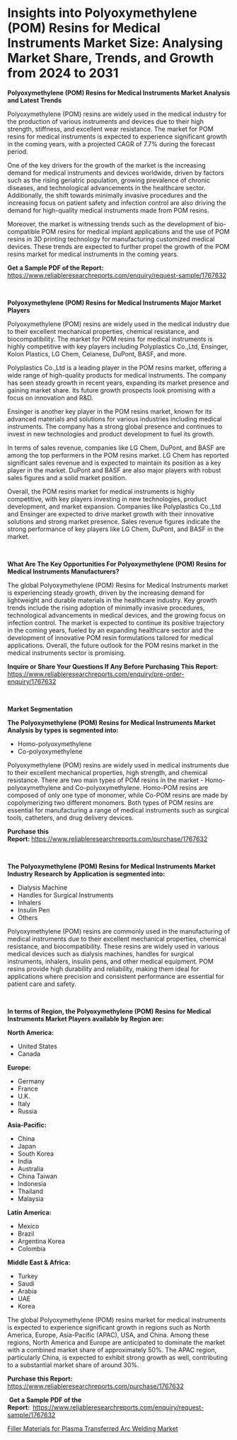 <p><h1>Insights into Polyoxymethylene (POM) Resins for Medical Instruments Market Size: Analysing Market Share, Trends, and Growth from 2024 to 2031</h1></p><p><strong>Polyoxymethylene (POM) Resins for Medical Instruments Market Analysis and Latest Trends</strong></p>
<p><p>Polyoxymethylene (POM) resins are widely used in the medical industry for the production of various instruments and devices due to their high strength, stiffness, and excellent wear resistance. The market for POM resins for medical instruments is expected to experience significant growth in the coming years, with a projected CAGR of 7.7% during the forecast period. </p><p>One of the key drivers for the growth of the market is the increasing demand for medical instruments and devices worldwide, driven by factors such as the rising geriatric population, growing prevalence of chronic diseases, and technological advancements in the healthcare sector. Additionally, the shift towards minimally invasive procedures and the increasing focus on patient safety and infection control are also driving the demand for high-quality medical instruments made from POM resins.</p><p>Moreover, the market is witnessing trends such as the development of bio-compatible POM resins for medical implant applications and the use of POM resins in 3D printing technology for manufacturing customized medical devices. These trends are expected to further propel the growth of the POM resins market for medical instruments in the coming years.</p></p>
<p><strong>Get a Sample PDF of the Report:&nbsp;</strong> <a href="https://www.reliableresearchreports.com/enquiry/request-sample/1767632">https://www.reliableresearchreports.com/enquiry/request-sample/1767632</a></p>
<p>&nbsp;</p>
<p><strong>Polyoxymethylene (POM) Resins for Medical Instruments Major Market Players</strong></p>
<p><p>Polyoxymethylene (POM) resins are widely used in the medical industry due to their excellent mechanical properties, chemical resistance, and biocompatibility. The market for POM resins for medical instruments is highly competitive with key players including Polyplastics Co.,Ltd, Ensinger, Kolon Plastics, LG Chem, Celanese, DuPont, BASF, and more.</p><p>Polyplastics Co.,Ltd is a leading player in the POM resins market, offering a wide range of high-quality products for medical instruments. The company has seen steady growth in recent years, expanding its market presence and gaining market share. Its future growth prospects look promising with a focus on innovation and R&D.</p><p>Ensinger is another key player in the POM resins market, known for its advanced materials and solutions for various industries including medical instruments. The company has a strong global presence and continues to invest in new technologies and product development to fuel its growth.</p><p>In terms of sales revenue, companies like LG Chem, DuPont, and BASF are among the top performers in the POM resins market. LG Chem has reported significant sales revenue and is expected to maintain its position as a key player in the market. DuPont and BASF are also major players with robust sales figures and a solid market position.</p><p>Overall, the POM resins market for medical instruments is highly competitive, with key players investing in new technologies, product development, and market expansion. Companies like Polyplastics Co.,Ltd and Ensinger are expected to drive market growth with their innovative solutions and strong market presence. Sales revenue figures indicate the strong performance of key players like LG Chem, DuPont, and BASF in the market.</p></p>
<p>&nbsp;</p>
<p><strong>What Are The Key Opportunities For Polyoxymethylene (POM) Resins for Medical Instruments Manufacturers?</strong></p>
<p><p>The global Polyoxymethylene (POM) Resins for Medical Instruments market is experiencing steady growth, driven by the increasing demand for lightweight and durable materials in the healthcare industry. Key growth trends include the rising adoption of minimally invasive procedures, technological advancements in medical devices, and the growing focus on infection control. The market is expected to continue its positive trajectory in the coming years, fueled by an expanding healthcare sector and the development of innovative POM resin formulations tailored for medical applications. Overall, the future outlook for the POM resins market in the medical instruments sector is promising.</p></p>
<p><strong>Inquire or Share Your Questions If Any Before Purchasing This Report:</strong> <a href="https://www.reliableresearchreports.com/enquiry/pre-order-enquiry/1767632">https://www.reliableresearchreports.com/enquiry/pre-order-enquiry/1767632</a></p>
<p>&nbsp;</p>
<p><strong>Market Segmentation</strong></p>
<p><strong>The Polyoxymethylene (POM) Resins for Medical Instruments Market Analysis by types is segmented into:</strong></p>
<p><ul><li>Homo-polyoxymethylene</li><li>Co-polyoxymethylene</li></ul></p>
<p><p>Polyoxymethylene (POM) resins are widely used in medical instruments due to their excellent mechanical properties, high strength, and chemical resistance. There are two main types of POM resins in the market - Homo-polyoxymethylene and Co-polyoxymethylene. Homo-POM resins are composed of only one type of monomer, while Co-POM resins are made by copolymerizing two different monomers. Both types of POM resins are essential for manufacturing a range of medical instruments such as surgical tools, catheters, and drug delivery devices.</p></p>
<p><strong>Purchase this Report:&nbsp;</strong><a href="https://www.reliableresearchreports.com/purchase/1767632">https://www.reliableresearchreports.com/purchase/1767632</a></p>
<p>&nbsp;</p>
<p><strong>The Polyoxymethylene (POM) Resins for Medical Instruments Market Industry Research by Application is segmented into:</strong></p>
<p><ul><li>Dialysis Machine</li><li>Handles for Surgical Instruments</li><li>Inhalers</li><li>Insulin Pen</li><li>Others</li></ul></p>
<p><p>Polyoxymethylene (POM) resins are commonly used in the manufacturing of medical instruments due to their excellent mechanical properties, chemical resistance, and biocompatibility. These resins are widely used in various medical devices such as dialysis machines, handles for surgical instruments, inhalers, insulin pens, and other medical equipment. POM resins provide high durability and reliability, making them ideal for applications where precision and consistent performance are essential for patient care and safety.</p></p>
<p>&nbsp;</p>
<p><strong>In terms of Region, the Polyoxymethylene (POM) Resins for Medical Instruments Market Players available by Region are:</strong></p>
<p>
    <p> <strong> North America: </strong>
        <ul>
            <li>United States</li>
            <li>Canada</li>
        </ul>
        </p> 
    <p> <strong> Europe: </strong>
        <ul>
            <li>Germany</li>
            <li>France</li>
            <li>U.K.</li>
            <li>Italy</li>
            <li>Russia</li>
        </ul>
        </p> 
    <p> <strong> Asia-Pacific: </strong>
        <ul>
            <li>China</li>
            <li>Japan</li>
            <li>South Korea</li>
            <li>India</li>
            <li>Australia</li>
            <li>China Taiwan</li>
            <li>Indonesia</li>
            <li>Thailand</li>
            <li>Malaysia</li>
        </ul>
        </p> 
    <p> <strong> Latin America: </strong>
        <ul>
            <li>Mexico</li>
            <li>Brazil</li>
            <li>Argentina Korea</li>
            <li>Colombia</li>
        </ul>
        </p> 
    <p> <strong> Middle East & Africa: </strong>
        <ul>
            <li>Turkey</li>
            <li>Saudi</li>
            <li>Arabia</li>
            <li>UAE</li>
            <li>Korea</li>
        </ul>
    </p>
    </p>
<p><p>The global Polyoxymethylene (POM) resins market for medical instruments is expected to experience significant growth in regions such as North America, Europe, Asia-Pacific (APAC), USA, and China. Among these regions, North America and Europe are anticipated to dominate the market with a combined market share of approximately 50%. The APAC region, particularly China, is expected to exhibit strong growth as well, contributing to a substantial market share of around 30%.</p></p>
<p><strong>Purchase this Report: </strong><a href="https://www.reliableresearchreports.com/purchase/1767632">https://www.reliableresearchreports.com/purchase/1767632</a></p>
<p>&nbsp;<strong>Get a Sample PDF of the Report:&nbsp;&nbsp;</strong><a href="https://www.reliableresearchreports.com/enquiry/request-sample/1767632">https://www.reliableresearchreports.com/enquiry/request-sample/1767632</a></p>
<p><strong></strong></p>
<p><p><a href="https://github.com/Whitneyboyettebo9kiw7yr13/Market-Research-Report-List-1/blob/main/filler-materials-for-plasma-transferred-arc-welding-market.md">Filler Materials for Plasma Transferred Arc Welding Market</a></p></p>
